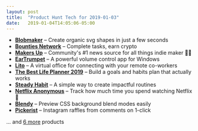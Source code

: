 ```yaml
---
layout: post
title:  "Product Hunt Tech for 2019-01-03"
date:   2019-01-04T14:05:06-05:00
---
```


* **[Blobmaker](https://www.producthunt.com/posts/blobmaker?utm_campaign=producthunt-api&utm_medium=api&utm_source=Application%3A+Daily+Digest+RSS+%28ID%3A+3202%29)** – Create organic svg shapes in just a few seconds
* **[Bounties Network](https://www.producthunt.com/posts/bounties-network?utm_campaign=producthunt-api&utm_medium=api&utm_source=Application%3A+Daily+Digest+RSS+%28ID%3A+3202%29)** – Complete tasks, earn crypto
* **[Makers Up](https://www.producthunt.com/posts/makers-up?utm_campaign=producthunt-api&utm_medium=api&utm_source=Application%3A+Daily+Digest+RSS+%28ID%3A+3202%29)** – Community's #1 news source for all things indie maker 👨‍🎤
* **[EarTrumpet](https://www.producthunt.com/posts/eartrumpet?utm_campaign=producthunt-api&utm_medium=api&utm_source=Application%3A+Daily+Digest+RSS+%28ID%3A+3202%29)** – A powerful volume control app for Windows
* **[Lito](https://www.producthunt.com/posts/lito?utm_campaign=producthunt-api&utm_medium=api&utm_source=Application%3A+Daily+Digest+RSS+%28ID%3A+3202%29)** – A virtual office for connecting with your remote co-workers
* **[The Best Life Planner 2019](https://www.producthunt.com/posts/the-best-life-planner-2019?utm_campaign=producthunt-api&utm_medium=api&utm_source=Application%3A+Daily+Digest+RSS+%28ID%3A+3202%29)** – Build a goals and habits plan that actually works
* **[Steady Habit](https://www.producthunt.com/posts/steady-habit?utm_campaign=producthunt-api&utm_medium=api&utm_source=Application%3A+Daily+Digest+RSS+%28ID%3A+3202%29)** – A simple way to create impactful routines
* **[Netflix Anonymous](https://www.producthunt.com/posts/netflix-anonymous?utm_campaign=producthunt-api&utm_medium=api&utm_source=Application%3A+Daily+Digest+RSS+%28ID%3A+3202%29)** – Track how much time you spend watching Netflix 🎥
* **[Blendy](https://www.producthunt.com/posts/blendy?utm_campaign=producthunt-api&utm_medium=api&utm_source=Application%3A+Daily+Digest+RSS+%28ID%3A+3202%29)** – Preview CSS background blend modes easily
* **[Pickerist](https://www.producthunt.com/posts/pickerist?utm_campaign=producthunt-api&utm_medium=api&utm_source=Application%3A+Daily+Digest+RSS+%28ID%3A+3202%29)** – Instagram raffles from comments on 1-click

… and [6 more](https://www.producthunt.com/tech) products